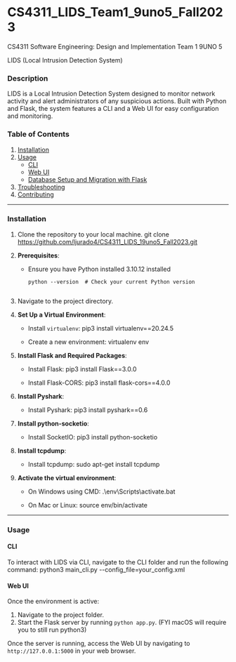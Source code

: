 # CS4311_LIDS_Team1_9uno5_Fall2023

CS4311 Software Engineering: Design and Implementation Team 1 9UNO 5

LIDS (Local Intrusion Detection System)

### Description

LIDS is a Local Intrusion Detection System designed to monitor network activity and alert administrators of any suspicious actions. Built with Python and Flask, the system features a CLI and a Web UI for easy configuration and monitoring.

### Table of Contents

1. [Installation](#installation)
2. [Usage](#usage)
   - [CLI](#cli)
   - [Web UI](#web-ui)
   - [Database Setup and Migration with Flask](#database-setup-and-migration-with-flask)
3. [Troubleshooting](#troubleshooting)
4. [Contributing](#contributing)

---

### Installation

1. Clone the repository to your local machine.
git clone https://github.com/ljurado4/CS4311_LIDS_19uno5_Fall2023.git



3. **Prerequisites**:
   - Ensure you have Python installed 3.10.12 installed
     ```
     python --version  # Check your current Python version
 
     ```

3. Navigate to the project directory.

4. **Set Up a Virtual Environment**:
   - Install `virtualenv`:
pip3 install virtualenv==20.24.5

   - Create a new environment:
virtualenv env

5. **Install Flask and Required Packages**:
   - Install Flask:
pip3 install Flask==3.0.0

   - Install Flask-CORS:
pip3 install flask-cors==4.0.0

6. **Install Pyshark**:
   - Install Pyshark:
pip3 install pyshark==0.6

7. **Install python-socketio**:
   - Install SocketIO:
pip3 install python-socketio

8. **Install tcpdump**:
   - Install tcpdump:
sudo apt-get install tcpdump


7. **Activate the virtual environment**:
   - On Windows using CMD:
.\env\Scripts\activate.bat

   - On Mac or Linux:
source env/bin/activate

---

### Usage

#### CLI

To interact with LIDS via CLI, navigate to the CLI folder and run the following command:
python3 main_cli.py --config_file=your_config.xml

#### Web UI

Once the environment is active:
1. Navigate to the project folder.
2. Start the Flask server by running `python app.py`. (FYI macOS will require you to still run python3)


Once the server is running, access the Web UI by navigating to `http://127.0.0.1:5000` in your web browser.
